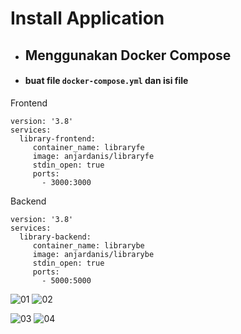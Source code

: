 # Install Application

* ## Menggunakan Docker Compose
* #### buat file `docker-compose.yml` dan isi file
Frontend
```
version: '3.8'
services:
  library-frontend:
     container_name: libraryfe
     image: anjardanis/libraryfe
     stdin_open: true
     ports:
       - 3000:3000

```
Backend
```
version: '3.8'
services:
  library-backend:
     container_name: librarybe
     image: anjardanis/librarybe
     stdin_open: true
     ports:
       - 5000:5000

```
![01](assets/01.png)
![02](assets/02.png)

![03](assets/03.png)
![04](assets/04.png)